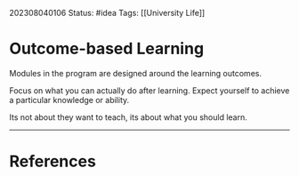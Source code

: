 202308040106
Status: #idea
Tags: [[University Life]]
# Outcome-based Learning

Modules in the program are designed around the learning outcomes.

Focus on what you can actually do after learning.
Expect yourself to achieve a particular knowledge or ability.

Its not about they want to teach, its about what you should learn.

---
# References